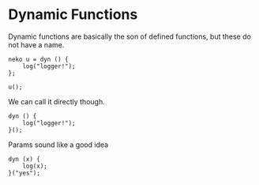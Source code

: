 # Dynamic Functions
Dynamic functions are basically the son of defined functions, but these do not have a name.
```
neko u = dyn () {
    log("logger!");
};

u();
```
We can call it directly though.
```
dyn () {
    log("logger!");
}();
```
Params sound like a good idea
```
dyn (x) {
    log(x);
}("yes");
```